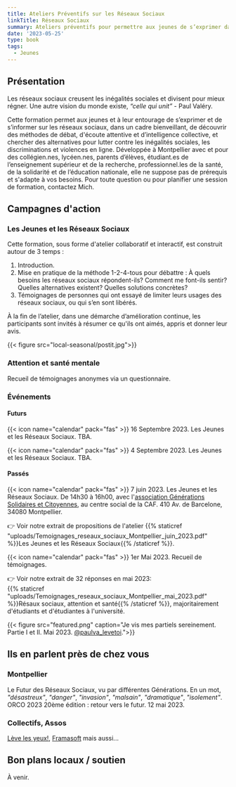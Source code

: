 ```yaml
---
title: Ateliers Préventifs sur les Réseaux Sociaux
linkTitle: Réseaux Sociaux
summary: Ateliers préventifs pour permettre aux jeunes de s’exprimer dans un cadre bienveillant, et s’informer, pour sensibiliser aux alternatives aux réseaux sociaux, ouvert au public.
date: '2023-05-25'
type: book
tags:
  - Jeunes
---
```


## Présentation

Les réseaux sociaux creusent les inégalités sociales et divisent pour mieux régner. Une autre vision du monde existe, <i>“celle qui unit”</i> - Paul Valéry.

Cette formation permet aux jeunes et à leur entourage de s’exprimer et de s’informer sur les réseaux sociaux, dans un cadre bienveillant, de découvrir des méthodes de débat, d'écoute attentive et d’intelligence collective, et chercher des alternatives pour lutter contre les inégalités sociales, les discriminations et violences en ligne. Développée à Montpellier avec et pour des collégien.nes, lycéen.nes, parents d’élèves, étudiant.es de l’enseignement supérieur et de la recherche, professionnel.les de la santé, de la solidarité et de l’éducation nationale, elle ne suppose pas de prérequis et s'adapte à vos besoins. Pour toute question ou pour planifier une session de formation, contactez Mich.

## Campagnes d'action

### Les Jeunes et les Réseaux Sociaux

Cette formation, sous forme d'atelier collaboratif et interactif, est construit autour de 3 temps : 

1. Introduction.
2. Mise en pratique de la méthode 1-2-4-tous pour débattre : À quels besoins les réseaux sociaux répondent-ils? Comment me font-ils sentir? Quelles alternatives existent? Quelles solutions concrètes?
3. Témoignages de personnes qui ont essayé de limiter leurs usages des réseaux sociaux, ou qui s’en sont libérés.

À la fin de l’atelier, dans une démarche d’amélioration continue, les participants sont invités à résumer ce qu'ils ont aimés, appris et donner leur avis.

{{< figure src="local-seasonal/postit.jpg">}}

### Attention et santé mentale

Recueil de témoignages anonymes via un questionnaire.

### Événements

#### Futurs

{{< icon name="calendar" pack="fas" >}} 16 Septembre 2023. Les Jeunes et les Réseaux Sociaux. TBA.

{{< icon name="calendar" pack="fas" >}} 4 Septembre 2023. Les Jeunes et les Réseaux Sociaux. TBA.

#### Passés

{{< icon name="calendar" pack="fas" >}} 7 juin 2023. Les Jeunes et les Réseaux Sociaux. De 14h30 à 16h00, avec l'[association Générations Solidaires et Citoyennes](https://www.jeveuxaider.gouv.fr/organisations/4859-generations-solidaires-et-citoyennes), au centre social de la CAF. 410 Av. de Barcelone, 34080 Montpellier. 

👉 Voir notre extrait de propositions de l'atelier {{% staticref "uploads/Temoignages_reseaux_sociaux_Montpellier_juin_2023.pdf" %}}Les Jeunes et les Réseaux Sociaux{{% /staticref %}}.

{{< icon name="calendar" pack="fas" >}} 1er Mai 2023. Recueil de témoignages. 

👉 Voir notre extrait de 32 réponses en mai 2023: <br>
{{% staticref "uploads/Temoignages_reseaux_sociaux_Montpellier_mai_2023.pdf" %}}Résaux sociaux, attention et santé{{% /staticref %}}, majoritairement d'étudiants et d'étudiantes à l'université.

{{< figure src="featured.png" caption="Je vis mes partiels sereinement. Partie I et II. Mai 2023. [@paulva_levetoi](https://www.instagram.com/paulva_levetoi/).">}}

## Ils en parlent près de chez vous

### Montpellier

Le Futur des Réseaux Sociaux, vu par différentes Générations. En un mot, <i>"désastreux"</i>, <i>"danger"</i>, <i>"invasion"</i>, <i>"malsain"</i>, <i>"dramatique"</i>, <i>"isolement"</i>. ORCO 2023 20ème édition : retour vers le futur. 12 mai 2023.

### Collectifs, Assos

[Lève les yeux!](https://www.levelesyeux.com/), [Framasoft](https://framasoft.org/fr/) mais aussi...

## Bon plans locaux / soutien

À venir.